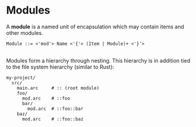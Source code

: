 # Modules

A **module** is a named unit of encapsulation which may contain items and other modules.

<pre>
<code>Module ::= <'mod'> Name <'{'> (Item | Module)+ <'}'>
</code>
</pre>

Modules form a hierarchy through nesting. This hierarchy is in addition tied to the file system hierarchy (similar to Rust):

```text
my-project/
  src/
    main.arc     # :: (root module)
    foo/
      mod.arc    # ::foo
      bar/
        mod.arc  # ::foo::bar
    baz/
      mod.arc    # ::foo::baz
```
